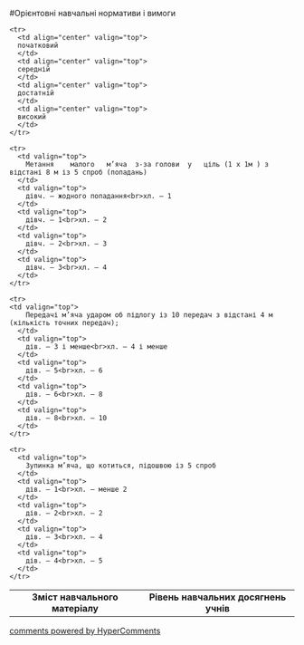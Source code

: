 <div id="hypercomments_widget" class="js-hypercomments-widget invisible"></div>

#Орієнтовні навчальні нормативи і вимоги

<table>
  <body>
    <tr>
      <td align="center" rowspan="2">
        <b>Зміст навчального матеріалу</b>
      </td>
      <td align="center" valign="top" colspan="4">
        <b>Рівень навчальних  досягнень учнів</b>
      </td>
    </tr>

    <tr>
      <td align="center" valign="top">
      початковий
      </td>
      <td align="center" valign="top">
      середній
      </td>
      <td align="center" valign="top">
      достатній
      </td>
      <td align="center" valign="top">
      високий
      </td>
    </tr>

    <tr>
      <td valign="top">
        Метання    малого   м’яча  з-за голови  у   ціль (1 х 1м ) з відстані 8 м із 5 спроб (попадань)
      </td>
      <td valign="top">
        дівч. – жодного попадання<br>хл. – 1
      </td>
      <td valign="top">
        дівч. – 1<br>хл. – 2
      </td>
      <td valign="top">
        дівч. – 2<br>хл. – 3
      </td>
      <td valign="top">
        дівч. – 3<br>хл. – 4
      </td>
    </tr>

    <tr>
    <td valign="top">
        Передачі м’яча ударом об підлогу із 10 передач з відстані 4 м (кількість точних передач);
      </td>
      <td valign="top">
        дів. – 3 і менше<br>хл. – 4 і менше
      </td>
      <td valign="top">
        дів. – 5<br>хл. – 6
      </td>
      <td valign="top">
        дів. – 6<br>хл. – 8
      </td>
      <td valign="top">
        дів. – 8<br>хл. – 10
      </td>
    </tr>

    <tr>
      <td valign="top">
        Зупинка м’яча, що котиться, підошвою із 5 спроб
      </td>
      <td valign="top">
        дів. – 1<br>хл. – менше 2
      </td>
      <td valign="top">
        дів. – 2<br>хл. – 2
      </td>
      <td valign="top">
        дів. – 3<br>хл. – 4
      </td>
      <td valign="top">
        дів. – 4<br>хл. – 5
      </td>
    </tr>

  </body>
</table>


<div class="js-hypercomments-container">
    <a href="http://hypercomments.com" class="hc-link" title="comments widget">comments powered by HyperComments</a>
</div>